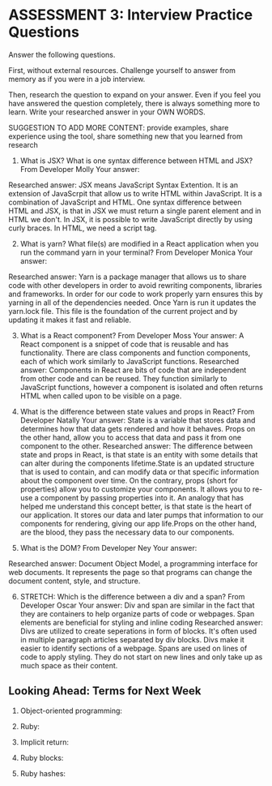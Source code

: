 # ASSESSMENT 3: Interview Practice Questions

Answer the following questions.

First, without external resources. Challenge yourself to answer from memory as if you were in a job interview.

Then, research the question to expand on your answer. Even if you feel you have answered the question completely, there is always something more to learn. Write your researched answer in your OWN WORDS.

SUGGESTION TO ADD MORE CONTENT: provide examples, share experience using the tool, share something new that you learned from research

1. What is JSX? What is one syntax difference between HTML and JSX?
From Developer Molly
Your answer:

Researched answer: JSX means JavaScript Syntax Extention. It is an extension of JavaScrpit that allow us to write HTML within JavaScript. It is a combination of JavaScript and HTML. One syntax difference between HTML and JSX, is that in JSX we must return a single parent element and in HTML we don't. In JSX, it is possible to write JavaScript directly by using curly braces. In HTML, we need a script tag.

2. What is yarn? What file(s) are modified in a React application when you run the command yarn in your terminal?
From Developer Monica
Your answer:

Researched answer: Yarn is a package manager that allows us to share code with other developers in order to avoid rewriting components, libraries and frameworks. In order for our code to work properly yarn ensures this by yarning in all of the dependencies needed. Once Yarn is run it updates the yarn.lock file. This file is the foundation of the current project and by updating it makes it fast and reliable.

3. What is a React component?
From Developer Moss
Your answer: A React component is a snippet of code that is reusable and has functionality. There are class components and function components, each of which work similarly to JavaScript functions.
Researched answer: Components in React are bits of code that are independent from other code and can be reused. They function similarly to JavaScript functions, however a component is isolated and often returns HTML when called upon to be visible on a page.

4. What is the difference between state values and props in React?
From Developer Natally
Your answer:
State is a variable that stores data and determines how that data gets rendered and how it behaves. Props on the other hand, allow you to access that data and pass it from one component to the other.
Researched answer:
The difference between state and props in React, is that state is an entity with some details that can alter during the components lifetime.State is an updated structure that is used to contain, and can modify data or that specific information about the component over time. On the contrary, props (short for properties) allow you to customize your components. It allows you to re-use a component by passing properties into it.
An analogy that has helped me understand this concept better, is that state is the heart of our application. It stores our data and later pumps that information to our components for rendering, giving our app life.Props on the other hand, are the blood, they pass the necessary data to our components.

5. What is the DOM?
From Developer Ney
Your answer:

Researched answer: Document Object Model, a programming interface for web documents. It represents the page so that programs can change the document content, style, and structure.

6. STRETCH: Which is the difference between a div and a span?
From Developer Oscar
Your answer: Div and span are similar in the fact that they are containers to help organize parts of code or webpages. Span elements are beneficial for styling and inline coding
Researched answer: Divs are utilized to create seperations in form of blocks. It's often used in multiple paragraph articles separated by div blocks. Divs make it easier to identify sections of a webpage. Spans are used on lines of code to apply styling. They do not start on new lines and only take up as much space as their content.

## Looking Ahead: Terms for Next Week

1. Object-oriented programming:

2. Ruby:

3. Implicit return:

4. Ruby blocks:

5. Ruby hashes:

